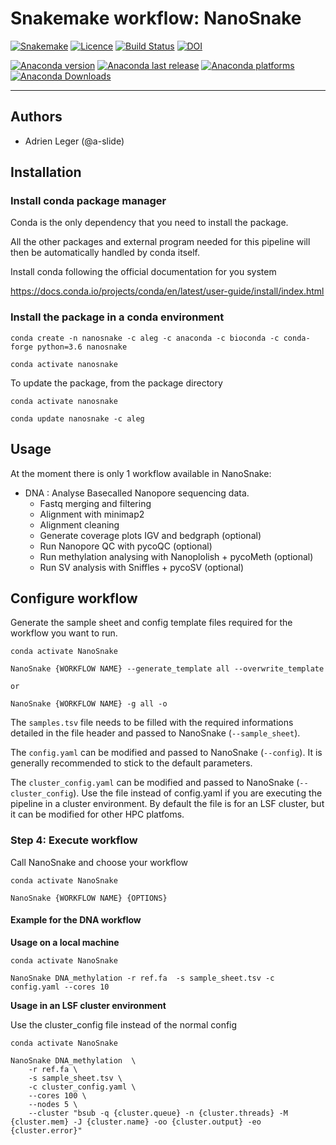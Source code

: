 # Snakemake workflow: NanoSnake

[![Snakemake](https://img.shields.io/badge/snakemake-≥5.4.2-brightgreen.svg)](https://snakemake.bitbucket.io)
[![Licence](https://anaconda.org/aleg/nanosnake/badges/license.svg)](https://anaconda.org/aleg/nanosnake)
[![Build Status](https://travis-ci.com/a-slide/NanoSnake.svg?branch=master)](https://travis-ci.com/a-slide/NanoSnake)
[![DOI](https://zenodo.org/badge/173960745.svg)](https://zenodo.org/badge/latestdoi/173960745)

[![Anaconda version](https://anaconda.org/aleg/nanosnake/badges/version.svg)](https://anaconda.org/aleg/nanosnake)
[![Anaconda last release](https://anaconda.org/aleg/nanosnake/badges/latest_release_relative_date.svg)](https://anaconda.org/aleg/nanosnake)
[![Anaconda platforms](https://anaconda.org/aleg/nanosnake/badges/platforms.svg)](https://anaconda.org/aleg/nanosnake)
[![Anaconda Downloads](https://anaconda.org/aleg/nanosnake/badges/downloads.svg)](https://anaconda.org/aleg/nanosnake)

---

## Authors

* Adrien Leger (@a-slide)

## Installation

### Install conda package manager

Conda is the only dependency that you need to install the package.

All the other packages and external program needed for this pipeline will then be automatically handled by conda itself.

Install conda following the official documentation for you system

https://docs.conda.io/projects/conda/en/latest/user-guide/install/index.html

### Install the package in a conda environment


```
conda create -n nanosnake -c aleg -c anaconda -c bioconda -c conda-forge python=3.6 nanosnake

conda activate nanosnake
```

To update the package, from the package directory

```
conda activate nanosnake

conda update nanosnake -c aleg
```

## Usage

At the moment there is only 1 workflow available in NanoSnake:

* DNA : Analyse Basecalled Nanopore sequencing data.
    * Fastq merging and filtering
    * Alignment with minimap2
    * Alignment cleaning
    * Generate coverage plots IGV and bedgraph (optional)
    * Run Nanopore QC with pycoQC (optional)
    * Run methylation analysing with Nanoplolish + pycoMeth (optional)
    * Run SV analysis with Sniffles + pycoSV (optional)

## Configure workflow

Generate the sample sheet and config template files required for the workflow you want to run.

```
conda activate NanoSnake

NanoSnake {WORKFLOW NAME} --generate_template all --overwrite_template

or

NanoSnake {WORKFLOW NAME} -g all -o
```

The `samples.tsv` file needs to be filled with the required informations detailed in the file header and passed to NanoSnake (`--sample_sheet`).

The `config.yaml` can be modified and passed to NanoSnake (`--config`). It is generally recommended to stick to the default parameters.

The `cluster_config.yaml` can be modified and passed to NanoSnake (`--cluster_config`). Use the file instead of config.yaml if you are executing the pipeline in a cluster environment. By default the file is for an LSF cluster, but it can be modified for other HPC platfoms.  

### Step 4: Execute workflow

Call NanoSnake and choose your workflow

```
conda activate NanoSnake

NanoSnake {WORKFLOW NAME} {OPTIONS}
```

#### Example for the DNA workflow

**Usage on a local machine**

```
conda activate NanoSnake

NanoSnake DNA_methylation -r ref.fa  -s sample_sheet.tsv -c config.yaml --cores 10
```

**Usage in an LSF cluster environment**

Use the cluster_config file instead of the normal config

```
conda activate NanoSnake

NanoSnake DNA_methylation  \
    -r ref.fa \
    -s sample_sheet.tsv \
    -c cluster_config.yaml \
    --cores 100 \
    --nodes 5 \
    --cluster "bsub -q {cluster.queue} -n {cluster.threads} -M {cluster.mem} -J {cluster.name} -oo {cluster.output} -eo {cluster.error}"
```
